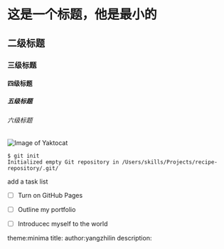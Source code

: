 # 这是一个标题，他是最小的
## 二级标题
### 三级标题
#### 四级标题
##### 五级标题
###### 六级标题
![Image of Yaktocat](https://octodex.github.com/images/yaktocat.png)

```
$ git init
Initialized empty Git repository in /Users/skills/Projects/recipe-repository/.git/
```

add a task list
- [ ] Turn on GitHub Pages
- [ ] Outline my portfolio
- [ ] Introducec myself to the world


theme:minima
title:
author:yangzhilin
description:
